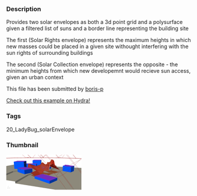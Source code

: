 ### Description 
Provides two solar envelopes as both a 3d point grid and a polysurface given a filtered list of suns and a border line representing the building site

The first (Solar Rights envelope) represents the maximum heights in which new masses could be placed in a given site withought interfering with the sun rights of surrounding buildings

The second (Solar Collection envelope) represents the opposite - the minimum heights from which new developemnt would recieve sun access, given an urban context

This file has been submitted by [boris-p](https://github.com/boris-p)

[Check out this example on Hydra!](http://hydrashare.github.io/hydra/viewer?owner=boris-p&fork=hydra&id=20_LadyBug_solarEnvelope)
### Tags 
20_LadyBug_solarEnvelope
### Thumbnail 
![Screenshot](https://raw.githubusercontent.com/boris-p/hydra/master/20_LadyBug_solarEnvelope/thumbnail.png)
